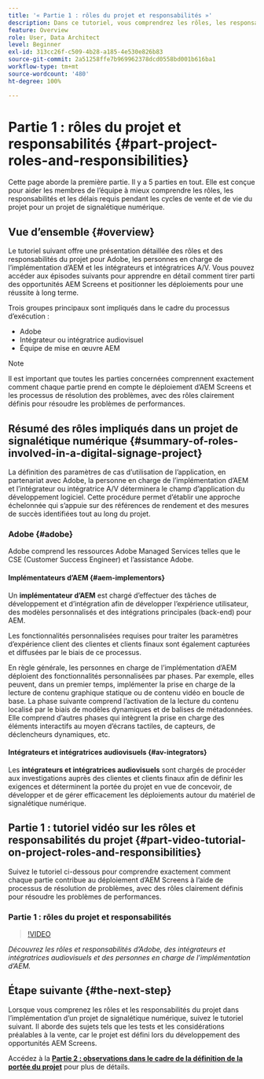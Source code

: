 ```yaml
---
title: '« Partie 1 : rôles du projet et responsabilités »'
description: Dans ce tutoriel, vous comprendrez les rôles, les responsabilités et les délais requis pendant les cycles de vente et de vie du projet pour un projet de signalétique numérique.
feature: Overview
role: User, Data Architect
level: Beginner
exl-id: 313cc26f-c509-4b28-a185-4e530e826b83
source-git-commit: 2a51258ffe7b969962378dcd0558bd001b616ba1
workflow-type: tm+mt
source-wordcount: '480'
ht-degree: 100%

---
```


# Partie 1 : rôles du projet et responsabilités {#part-project-roles-and-responsibilities}

Cette page aborde la première partie. Il y a 5 parties en tout. Elle est conçue pour aider les membres de l’équipe à mieux comprendre les rôles, les responsabilités et les délais requis pendant les cycles de vente et de vie du projet pour un projet de signalétique numérique.

## Vue d’ensemble {#overview}

Le tutoriel suivant offre une présentation détaillée des rôles et des responsabilités du projet pour Adobe, les personnes en charge de l’implémentation d’AEM et les intégrateurs et intégratrices A/V. Vous pouvez accéder aux épisodes suivants pour apprendre en détail comment tirer parti des opportunités AEM Screens et positionner les déploiements pour une réussite à long terme.

Trois groupes principaux sont impliqués dans le cadre du processus d’exécution :

* Adobe
* Intégrateur ou intégratrice audiovisuel
* Équipe de mise en œuvre AEM

>[!NOTE]
>
>Il est important que toutes les parties concernées comprennent exactement comment chaque partie prend en compte le déploiement d’AEM Screens et les processus de résolution des problèmes, avec des rôles clairement définis pour résoudre les problèmes de performances.

## Résumé des rôles impliqués dans un projet de signalétique numérique {#summary-of-roles-involved-in-a-digital-signage-project}

La définition des paramètres de cas d’utilisation de l’application, en partenariat avec Adobe, la personne en charge de l’implémentation d’AEM et l’intégrateur ou intégratrice A/V déterminera le champ d’application du développement logiciel. Cette procédure permet d’établir une approche échelonnée qui s’appuie sur des références de rendement et des mesures de succès identifiées tout au long du projet.

### Adobe {#adobe}

Adobe comprend les ressources Adobe Managed Services telles que le CSE (Customer Success Engineer) et l’assistance Adobe.

#### Implémentateurs d’AEM {#aem-implementors}

Un **implémentateur d’AEM** est chargé d’effectuer des tâches de développement et d’intégration afin de développer l’expérience utilisateur, des modèles personnalisés et des intégrations principales (back-end) pour AEM.

Les fonctionnalités personnalisées requises pour traiter les paramètres d’expérience client des clientes et clients finaux sont également capturées et diffusées par le biais de ce processus.

En règle générale, les personnes en charge de l’implémentation d’AEM déploient des fonctionnalités personnalisées par phases. Par exemple, elles peuvent, dans un premier temps, implémenter la prise en charge de la lecture de contenu graphique statique ou de contenu vidéo en boucle de base. La phase suivante comprend l’activation de la lecture du contenu localisé par le biais de modèles dynamiques et de balises de métadonnées. Elle comprend d’autres phases qui intègrent la prise en charge des éléments interactifs au moyen d’écrans tactiles, de capteurs, de déclencheurs dynamiques, etc.

#### Intégrateurs et intégratrices audiovisuels {#av-integrators}

Les **intégrateurs et intégratrices audiovisuels** sont chargés de procéder aux investigations auprès des clientes et clients finaux afin de définir les exigences et déterminent la portée du projet en vue de concevoir, de développer et de gérer efficacement les déploiements autour du matériel de signalétique numérique.

## Partie 1 : tutoriel vidéo sur les rôles et responsabilités du projet {#part-video-tutorial-on-project-roles-and-responsibilities}

Suivez le tutoriel ci-dessous pour comprendre exactement comment chaque partie contribue au déploiement d’AEM Screens à l’aide de processus de résolution de problèmes, avec des rôles clairement définis pour résoudre les problèmes de performances.

### Partie 1 : rôles du projet et responsabilités

>[!VIDEO](https://video.tv.adobe.com/v/32830?captions=fre_fr)

*Découvrez les rôles et responsabilités d’Adobe, des intégrateurs et intégratrices audiovisuels et des personnes en charge de l’implémentation d’AEM.*

## Étape suivante {#the-next-step}

Lorsque vous comprenez les rôles et les responsabilités du projet dans l’implémentation d’un projet de signalétique numérique, suivez le tutoriel suivant. Il aborde des sujets tels que les tests et les considérations préalables à la vente, car le projet est défini lors du développement des opportunités AEM Screens.

Accédez à la **[Partie 2 : observations dans le cadre de la définition de la portée du projet](project-considerations.md)** pour plus de détails.
